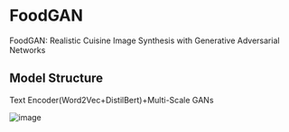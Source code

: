 # FoodGAN
FoodGAN: Realistic Cuisine Image Synthesis with Generative Adversarial Networks

## Model Structure
Text Encoder(Word2Vec+DistilBert)+Multi-Scale GANs

![image](https://github.com/xwy031xwy/FoodGAN/assets/94158188/acf7219c-0ee5-41c1-bbad-1a5cedd6ca2d)
